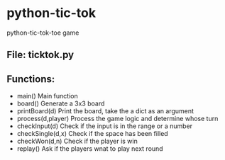 # python-tic-tok
python-tic-tok-toe game 

## File: ticktok.py

## Functions:
- main()            Main function 
- board()           Generate a 3x3 board
- printBoard(d)     Print the board, take the a dict as an argument
- process(d,player) Process the game logic and determine whose turn
- checkInput(d)     Check if the input is in the range or a number
- checkSingle(d,x)  Check if the space has been filled
- checkWon(d,n)     Check if the player is win
- replay()          Ask if the players wnat to play next round
